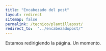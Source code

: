 ```yaml
---
title: "Encabezado del post"
layout: redirect
sitemap: false
permalink: /tecnico/plantillapost/
redirect_to:  "../encabezadopost/"
---
```

Estamos redirigiendo la página. Un momento.
